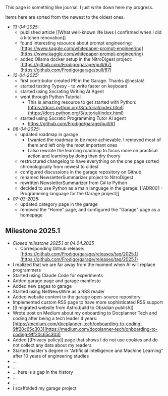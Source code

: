 This page is something like journal. I just write down here my progress.

Items here are sorted from the newest to the oldest ones.

- *13-04-2025:*
	- published article [[What well-known life laws I confirmed when I did a kitchen renovation]]
	- found interesting resource about prompt engineering: [https://www.kaggle.com/whitepaper-prompt-engineering](https://www.kaggle.com/whitepaper-prompt-engineering)
	- added Ollama docker setup in the NitroDigest project: [https://github.com/Frodigo/garage/pull/67](https://github.com/Frodigo/garage/pull/67)
- *12-04-2025:*
	- first contributor created PR in the Garage. Thanks @nestak!
	- started testing Typesy - to write faster on keyboard
	- started using Socrating Writing AI Agent
	- went through Python Tutorial
		- This is amazing resource to get started with Python: [https://docs.python.org/3/tutorial/index.html](https://docs.python.org/3/tutorial/index.html)
	- started using Socratic Programming Tutor AI agent
		- https://github.com/Frodigo/garage/pull/61 
- *08-04-2025:*
  - updated roadmap in garage
    - I wanted the roadmap to be more achievable. I removed most of them and left only the most important ones
    - I also rewrote the learning roadmap to focus more on practical action and learning by doing than dry theory
  - restructured changelog to have everything on the one page sorted chronologically from newest to oldest
  - configured discussions in the garage repository on Github
  - renamed NewsletterSummarizer project to NitroDigest
  - rewritten NewsletterSummarizer from C# to Python
  - decided to use Python as a main language in the garage: [[ADR001 - Programming language for the Garage project]]
- *07-03-2025:*
  - updated category page in the garage
  - removed the "Home" page, and configured the "Garage" page as a homepage

## Milestone 2025.1

- *Closed milestone 2025.1 at 04.04.2025*
 	- Corresponding Github release: [https://github.com/Frodigo/garage/releases/tag/2025.1](https://github.com/Frodigo/garage/releases/tag/2025.1)
- I realized that we are far away from the moment when AI will replace programmers
- Started using Claude Code for experiments
- Added garage page and garage manifesto
- Added new pages to garage
- Started using NetNewsWire as a RSS reader
- Added website content to the garage open-source repository
- Implemented custom RSS page to have more sophisticated RSS support
- [[I migrated website from Astro.build to Obsidian publish]]
- Wrote post on Medium about my onboarding to Docplanner Tech and coding after being a tech leader 4 years: [https://medium.com/docplanner-tech/onboarding-to-coding-9ff20c65c303](https://medium.com/docplanner-tech/onboarding-to-coding-9ff20c65c303)
- Added [[Privacy policy]] page that shows I do not use cookies and do not collect any data about my readers
- Started master's degree in "Artificial Intelligence and Machine Learning" after 10 years of engineering studies
- ...
- ...
- ... here is a gap in the history
- ...
- ...
- I scaffolded my garage project
